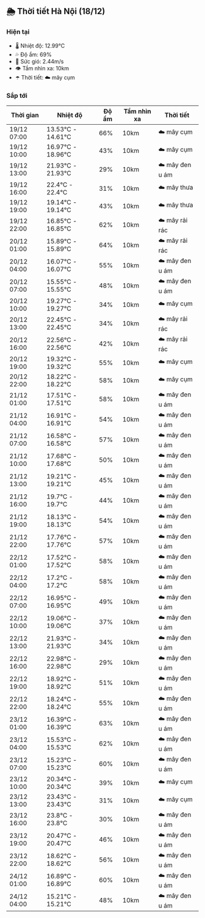 ## 🌦️ Thời tiết Hà Nội (18/12)

### Hiện tại

- 🌡️ Nhiệt độ: 12.99℃
- 💦 Độ ẩm: 69%
- 💨 Sức gió: 2.44m/s
- 👁️ Tầm nhìn xa: 10km
- ☂️ Thời tiết: ☁️ mây cụm

### Sắp tới

| Thời gian | Nhiệt độ | Độ ẩm | Tầm nhìn xa | Thời tiết |
| --- | --- | --- | --- | --- |
| 19/12 07:00 | 13.53℃ - 14.61℃ | 66% | 10km | ☁️ mây cụm |
| 19/12 10:00 | 16.97℃ - 18.96℃ | 43% | 10km | ☁️ mây cụm |
| 19/12 13:00 | 21.93℃ - 21.93℃ | 29% | 10km | ☁️ mây đen u ám |
| 19/12 16:00 | 22.4℃ - 22.4℃ | 31% | 10km | ☁️ mây thưa |
| 19/12 19:00 | 19.14℃ - 19.14℃ | 43% | 10km | ☁️ mây thưa |
| 19/12 22:00 | 16.85℃ - 16.85℃ | 62% | 10km | ☁️ mây rải rác |
| 20/12 01:00 | 15.89℃ - 15.89℃ | 64% | 10km | ☁️ mây rải rác |
| 20/12 04:00 | 16.07℃ - 16.07℃ | 55% | 10km | ☁️ mây đen u ám |
| 20/12 07:00 | 15.55℃ - 15.55℃ | 48% | 10km | ☁️ mây đen u ám |
| 20/12 10:00 | 19.27℃ - 19.27℃ | 34% | 10km | ☁️ mây cụm |
| 20/12 13:00 | 22.45℃ - 22.45℃ | 34% | 10km | ☁️ mây rải rác |
| 20/12 16:00 | 22.56℃ - 22.56℃ | 42% | 10km | ☁️ mây rải rác |
| 20/12 19:00 | 19.32℃ - 19.32℃ | 55% | 10km | ☁️ mây cụm |
| 20/12 22:00 | 18.22℃ - 18.22℃ | 58% | 10km | ☁️ mây cụm |
| 21/12 01:00 | 17.51℃ - 17.51℃ | 58% | 10km | ☁️ mây đen u ám |
| 21/12 04:00 | 16.91℃ - 16.91℃ | 54% | 10km | ☁️ mây đen u ám |
| 21/12 07:00 | 16.58℃ - 16.58℃ | 57% | 10km | ☁️ mây đen u ám |
| 21/12 10:00 | 17.68℃ - 17.68℃ | 50% | 10km | ☁️ mây đen u ám |
| 21/12 13:00 | 19.21℃ - 19.21℃ | 45% | 10km | ☁️ mây đen u ám |
| 21/12 16:00 | 19.7℃ - 19.7℃ | 44% | 10km | ☁️ mây đen u ám |
| 21/12 19:00 | 18.13℃ - 18.13℃ | 54% | 10km | ☁️ mây đen u ám |
| 21/12 22:00 | 17.76℃ - 17.76℃ | 57% | 10km | ☁️ mây đen u ám |
| 22/12 01:00 | 17.52℃ - 17.52℃ | 58% | 10km | ☁️ mây đen u ám |
| 22/12 04:00 | 17.2℃ - 17.2℃ | 58% | 10km | ☁️ mây đen u ám |
| 22/12 07:00 | 16.95℃ - 16.95℃ | 49% | 10km | ☁️ mây đen u ám |
| 22/12 10:00 | 19.06℃ - 19.06℃ | 37% | 10km | ☁️ mây đen u ám |
| 22/12 13:00 | 21.93℃ - 21.93℃ | 34% | 10km | ☁️ mây đen u ám |
| 22/12 16:00 | 22.98℃ - 22.98℃ | 29% | 10km | ☁️ mây đen u ám |
| 22/12 19:00 | 18.92℃ - 18.92℃ | 51% | 10km | ☁️ mây đen u ám |
| 22/12 22:00 | 18.24℃ - 18.24℃ | 55% | 10km | ☁️ mây đen u ám |
| 23/12 01:00 | 16.39℃ - 16.39℃ | 63% | 10km | ☁️ mây đen u ám |
| 23/12 04:00 | 15.53℃ - 15.53℃ | 62% | 10km | ☁️ mây đen u ám |
| 23/12 07:00 | 15.23℃ - 15.23℃ | 60% | 10km | ☁️ mây đen u ám |
| 23/12 10:00 | 20.34℃ - 20.34℃ | 39% | 10km | ☁️ mây cụm |
| 23/12 13:00 | 23.43℃ - 23.43℃ | 31% | 10km | ☁️ mây cụm |
| 23/12 16:00 | 23.8℃ - 23.8℃ | 30% | 10km | ☁️ mây đen u ám |
| 23/12 19:00 | 20.47℃ - 20.47℃ | 46% | 10km | ☁️ mây đen u ám |
| 23/12 22:00 | 18.62℃ - 18.62℃ | 56% | 10km | ☁️ mây đen u ám |
| 24/12 01:00 | 16.89℃ - 16.89℃ | 60% | 10km | ☁️ mây đen u ám |
| 24/12 04:00 | 15.21℃ - 15.21℃ | 48% | 10km | ☁️ mây đen u ám |
